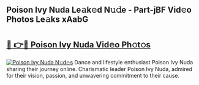 ## Poison Ivy Nuda Le𝚊k𝚎d N𝚞𝚍e - Part-jBF Vid𝚎o Photos Le𝚊ks xAabG

# <h2><a href="http://fbbzwsq.evod.top/?m=Poison+Ivy+Nuda">🔗 👉🔴 Poison Ivy Nuda Vid𝚎o Ph𝚘t𝚘s</a></h2>

[![Poison Ivy Nuda N𝚞d𝚎s](https://i.imgur.com/8V9OHl7.gif)](http://fbbzwsq.evod.top/?m=Poison+Ivy+Nuda)
Dance and lifestyle enthusiast Poison Ivy Nuda sharing their journey online. Charismatic leader Poison Ivy Nuda, admired for their vision, passion, and unwavering commitment to their cause. 
